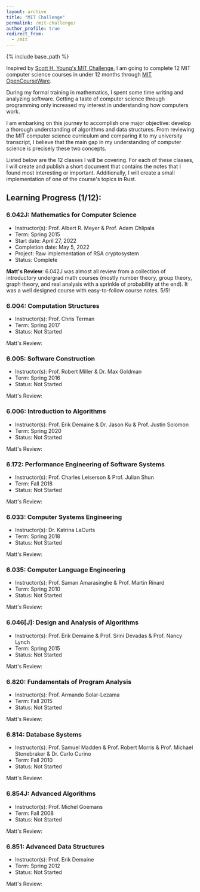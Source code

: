 ```yaml
---
layout: archive
title: "MIT Challenge"
permalink: /mit-challenge/
author_profile: true
redirect_from:
  - /mit
---
```


{% include base_path %}

Inspired by [Scott H. Young's MIT Challenge](https://www.scotthyoung.com/blog/myprojects/mit-challenge-2/), I am going to complete 12 MIT computer science courses in under 12 months through [MIT OpenCourseWare](https://ocw.mit.edu/).

During my formal training in mathematics, I spent some time writing and analyzing software. Getting a taste of computer science through programming only increased my interest in understanding how computers work.

I am embarking on this journey to accomplish one major objective: develop a thorough understanding of algorithms and data structures. From reviewing the MIT computer science curriculum and comparing it to my university transcript, I believe that the main gap in my understanding of computer science is precisely these two concepts. 

Listed below are the 12 classes I will be covering. For each of these classes, I will create and publish a short document that contains the notes that I found most interesting or important. Additionally, I will create a small implementation of one of the course's topics in Rust. 


## Learning Progress (1/12):

### 6.042J: Mathematics for Computer Science
- Instructor(s): Prof. Albert R. Meyer & Prof. Adam Chlipala
- Term: Spring 2015
- Start date: April 27, 2022
- Completion date: May 5, 2022
- Project: Raw implementation of RSA cryptosystem 
- Status: Complete

**Matt's Review**: 6.042J was almost all review from a collection of introductory undergrad math courses (mostly number theory, group theory, graph theory, and real analysis with a sprinkle of probability at the end). It was a well designed course with easy-to-follow course notes. 5/5! 

### 6.004: Computation Structures
- Instructor(s): Prof. Chris Terman
- Term: Spring 2017
- Status: Not Started

Matt's Review:


### 6.005: Software Construction
- Instructor(s): Prof. Robert Miller & Dr. Max Goldman
- Term: Spring 2016
- Status: Not Started

Matt's Review:


### 6.006: Introduction to Algorithms
- Instructor(s): Prof. Erik Demaine & Dr. Jason Ku & Prof. Justin Solomon
- Term: Spring 2020
- Status: Not Started

Matt's Review:


### 6.172: Performance Engineering of Software Systems
- Instructor(s): Prof. Charles Leiserson & Prof. Julian Shun
- Term: Fall 2018
- Status: Not Started

Matt's Review:


### 6.033: Computer Systems Engineering
- Instructor(s): Dr. Katrina LaCurts
- Term: Spring 2018
- Status: Not Started

Matt's Review:


### 6.035: Computer Language Engineering
- Instructor(s): Prof. Saman Amarasinghe & Prof. Martin Rinard
- Term: Spring 2010
- Status: Not Started

Matt's Review:


### 6.046[J]: Design and Analysis of Algorithms
- Instructor(s): Prof. Erik Demaine & Prof. Srini Devadas & Prof. Nancy Lynch
- Term: Spring 2015
- Status: Not Started

Matt's Review:


### 6.820: Fundamentals of Program Analysis
- Instructor(s): Prof. Armando Solar-Lezama
- Term: Fall 2015
- Status: Not Started

Matt's Review:


### 6.814: Database Systems
- Instructor(s): Prof. Samuel Madden & Prof. Robert Morris & Prof. Michael Stonebraker & Dr. Carlo Curino
- Term: Fall 2010
- Status: Not Started

Matt's Review:


### 6.854J: Advanced Algorithms
- Instructor(s): Prof. Michel Goemans
- Term: Fall 2008
- Status: Not Started

Matt's Review:


### 6.851: Advanced Data Structures
- Instructor(s): Prof. Erik Demaine
- Term: Spring 2012
- Status: Not Started

Matt's Review:
